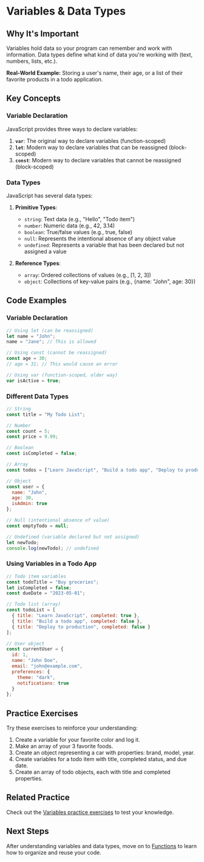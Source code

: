 # Variables & Data Types

## Why It's Important

Variables hold data so your program can remember and work with information. Data types define what kind of data you're working with (text, numbers, lists, etc.).

**Real-World Example:**
Storing a user's name, their age, or a list of their favorite products in a todo application.

## Key Concepts

### Variable Declaration

JavaScript provides three ways to declare variables:

1. **`var`**: The original way to declare variables (function-scoped)
2. **`let`**: Modern way to declare variables that can be reassigned (block-scoped)
3. **`const`**: Modern way to declare variables that cannot be reassigned (block-scoped)

### Data Types

JavaScript has several data types:

1. **Primitive Types**:
   - `string`: Text data (e.g., "Hello", "Todo item")
   - `number`: Numeric data (e.g., 42, 3.14)
   - `boolean`: True/false values (e.g., true, false)
   - `null`: Represents the intentional absence of any object value
   - `undefined`: Represents a variable that has been declared but not assigned a value

2. **Reference Types**:
   - `array`: Ordered collections of values (e.g., [1, 2, 3])
   - `object`: Collections of key-value pairs (e.g., {name: "John", age: 30})

## Code Examples

### Variable Declaration

```javascript
// Using let (can be reassigned)
let name = "John";
name = "Jane"; // This is allowed

// Using const (cannot be reassigned)
const age = 30;
// age = 31; // This would cause an error

// Using var (function-scoped, older way)
var isActive = true;
```

### Different Data Types

```javascript
// String
const title = "My Todo List";

// Number
const count = 5;
const price = 9.99;

// Boolean
const isCompleted = false;

// Array
const todos = ["Learn JavaScript", "Build a todo app", "Deploy to production"];

// Object
const user = {
  name: "John",
  age: 30,
  isAdmin: true
};

// Null (intentional absence of value)
const emptyTodo = null;

// Undefined (variable declared but not assigned)
let newTodo;
console.log(newTodo); // undefined
```

### Using Variables in a Todo App

```javascript
// Todo item variables
const todoTitle = "Buy groceries";
let isCompleted = false;
const dueDate = "2023-05-01";

// Todo list (array)
const todoList = [
  { title: "Learn JavaScript", completed: true },
  { title: "Build a todo app", completed: false },
  { title: "Deploy to production", completed: false }
];

// User object
const currentUser = {
  id: 1,
  name: "John Doe",
  email: "john@example.com",
  preferences: {
    theme: "dark",
    notifications: true
  }
};
```

## Practice Exercises

Try these exercises to reinforce your understanding:

1. Create a variable for your favorite color and log it.
2. Make an array of your 3 favorite foods.
3. Create an object representing a car with properties: brand, model, year.
4. Create variables for a todo item with title, completed status, and due date.
5. Create an array of todo objects, each with title and completed properties.

## Related Practice

Check out the [Variables practice exercises](./variables-practice.md) to test your knowledge.

## Next Steps

After understanding variables and data types, move on to [Functions](../03-functions/functions.md) to learn how to organize and reuse your code. 